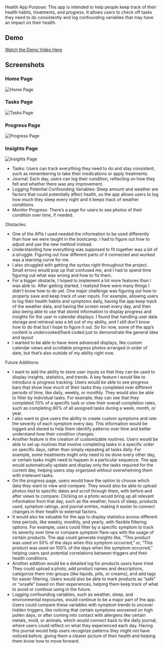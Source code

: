 Health App
Purpose: This app is intended to help people keep track of their health habits, treatments, and progress. It allows users to check off tasks they need to do consistently and log confounding variables that may have an impact on their health.

## Demo

[Watch the Demo Video Here](https://drive.google.com/file/d/1BHNcbVcsTNd8mheCZFWzfdb6bxr1VZC1/view?usp=sharing)

## Screenshots

### Home Page
![Home Page](assets/home_page.png)

### Tasks Page
![Tasks Page](assets/tasks.png)

### Progress Page
![Progress Page](assets/progress_page.png)

### Insights Page
![Insights Page](assets/insights.png)



- Tasks: Users can track everything they need to do and stay consistent, such as remembering to take their medications or apply treatments. 
- Journal: Each day, users can log their condition, reflecting on how they felt and whether there was any improvement. 
- Logging Potential Confounding Variables: Sleep amount and weather are factors that could potentially affect health, so the app allows users to log how much they sleep every night and it keeps track of weather conditions. 
- Monitor Progress: There’s a page for users to see photos of their condition over time, if needed.


Obstacles:
- One of the APIs I used needed the information to be used differently than how we were taught in the bootcamp. I had to figure out how to adjust and use the new method instead. 
- Understanding how everything was supposed to fit together was a bit of a struggle. Figuring out how different parts of it connected and worked was a learning curve for me.
- I also struggled with getting the syntax right throughout the project. Small errors would pop up that confused me, and I had to spend time figuring out what was wrong and how to fix them.
- For a bigger obstacle, I hoped to implement a lot more features than I was able to. After getting started, I realized there were many things I didn’t know how to do yet. One major challenge was figuring out how to properly save and keep track of user inputs. For example, allowing users to log their health habits and symptoms daily, having the app keep track of the weather data, and having the screen reset every day, and then also being able to use that stored information to display progress and insights for the user in calendar displays. I found that handling user data storage and retrieval was a bit out of my ability, and I still don’t know how to do that but I hope to figure it out. So for now, some of the app’s content is undercooked/hard coded just to demonstrate the general idea and layout
- I wanted to be able to have more advanced displays, like custom calendar views and scrollable progress photos arranged in order of date, but that’s also outside of my ability right now.


Future Additions:
- I want to add the ability to store user inputs so that they can be used to display insights, statistics, and trends. A key feature I would like to introduce is progress tracking. Users would be able to see progress bars that show how much of their tasks they completed over different periods of time, like daily, weekly, or monthly. They would also be able to filter by individual tasks. For example, they can see that they completed 70% of a specific task  or view their overall completion rates, such as completing 80% of all assigned tasks during a week, month, or year.
- I also want to give users the ability to create custom symptoms and rate the severity of each symptom every day. This information would be logged and stored to help them identify patterns over time and better understand how their condition changes.
- Another feature is the creation of customizable routines. Users would be able to set up routines that involve completing tasks in a specific order on specific days, rather than simply repeating all tasks daily. For example, some treatments might only need to be done every other day, or certain tasks might need to happen in a particular sequence. The app would automatically update and display only the tasks required for the current day, helping users stay organized without overwhelming them with irrelevant tasks.
- On the progress page, users would have the option to choose which data they want to view and compare. They would also be able to upload photos tied to specific dates and scroll through them, with before and after views to compare. Clicking on a photo would bring up all relevant information from that day, such as the weather, hours of sleep, products used, symptom ratings, and journal entries,  making it easier to connect changes in their health to external factors.
- It would also be valuable for the app to display statistics across different time periods, like weekly, monthly, and yearly, with flexible filtering options. For example, users could filter by a specific symptom to track its severity over time or compare symptom flare-ups with the usage of certain products. The app could generate insights like, “This product was used on 50% of the days when this symptom occurred,” or, “This product was used on 100% of the days when the symptom occurred,” helping users spot potential correlations between triggers and their health conditions.
- Another addition would be a detailed log for products users have tried. They could upload a photo, add product names and descriptions, categorize them into groups (like liquids, pills, or creams), and add tags for easier filtering. Users would also be able to mark products as “safe” or “unsafe” based on their experiences, helping them keep track of what to avoid or continue using in the future.
- Logging confounding variables, such as weather, sleep, and environmental exposures, would continue to be a major part of the app. Users could compare these variables with symptom trends to uncover hidden triggers, like noticing that certain symptoms worsened on high pollen days, or after coming into contact with allergens like certain metals, mold, or animals, which would connect back to the daily journal, where users could reflect on what they experienced each day. Having this journal would help users recognize patterns they might not have noticed before, giving them a clearer picture of their health and helping them know how to move forward.
